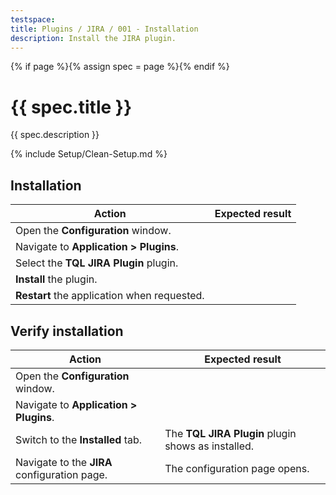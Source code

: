 ```yaml
---
testspace:
title: Plugins / JIRA / 001 - Installation
description: Install the JIRA plugin.
---
```


{% if page %}{% assign spec = page %}{% endif %}

# {{ spec.title }}

{{ spec.description }}

{% include Setup/Clean-Setup.md %}

## Installation

| Action                                      | Expected result |
| ------------------------------------------- | --------------- |
| Open the **Configuration** window.          |                 |
| Navigate to **Application > Plugins**.      |                 |
| Select the **TQL JIRA Plugin** plugin.      |                 |
| **Install** the plugin.                     |                 |
| **Restart** the application when requested. |                 |

## Verify installation

| Action                                       | Expected result                                    |
| -------------------------------------------- | -------------------------------------------------- |
| Open the **Configuration** window.           |                                                    |
| Navigate to **Application > Plugins**.       |                                                    |
| Switch to the **Installed** tab.             | The **TQL JIRA Plugin** plugin shows as installed. |
| Navigate to the **JIRA** configuration page. | The configuration page opens.                      |
